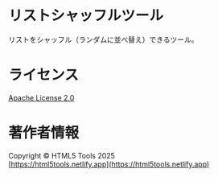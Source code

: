 # リストシャッフルツール
リストをシャッフル（ランダムに並べ替え）できるツール。
# ライセンス
[Apache License 2.0](LICENSE)  
# 著作者情報
Copyright &copy; HTML5 Tools 2025  
[https://html5tools.netlify.app](https://html5tools.netlify.app)